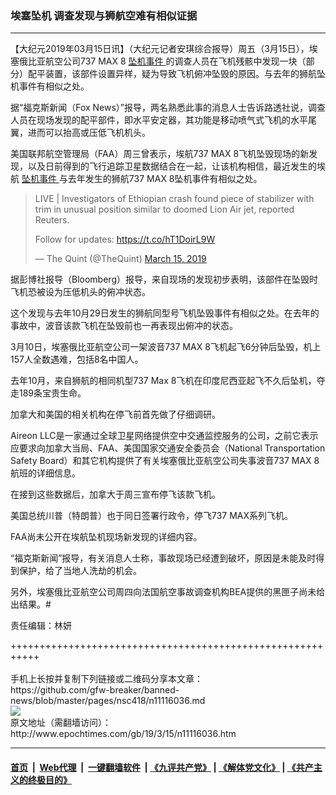 ### 埃塞坠机 调查发现与狮航空难有相似证据
------------------------

<p>
 【大纪元2019年03月15日讯】（大纪元记者安琪综合报导）周五（3月15日），埃塞俄比亚航空公司737 MAX 8
 <a href="http://www.epochtimes.com/gb/tag/%E5%9D%A0%E6%9C%BA%E4%BA%8B%E4%BB%B6.html">
  坠机事件
 </a>
 的调查人员在飞机残骸中发现一块（部分）配平装置，该部件设置异样，疑为导致飞机俯冲坠毁的原因。与去年的狮航坠机事件有相似之处。
</p>
<p>
 据“福克斯新闻（Fox News）”报导，两名熟悉此事的消息人士告诉路透社说，调查人员在现场发现的配平部件，即水平安定器，其功能是移动喷气式飞机的水平尾翼，进而可以抬高或压低飞机机头。
</p>
<p>
 美国联邦航空管理局（FAA）周三曾表示，埃航737 MAX 8飞机坠毁现场的新发现，以及日前得到的飞行追踪卫星数据结合在一起，让该机构相信，最近发生的埃航
 <a href="http://www.epochtimes.com/gb/tag/%E5%9D%A0%E6%9C%BA%E4%BA%8B%E4%BB%B6.html">
  坠机事件
 </a>
 与去年发生的狮航737 MAX 8坠机事件有相似之处。
</p>
<blockquote class="twitter-tweet" data-lang="en">
 <p dir="ltr" lang="en">
  LIVE | Investigators of Ethiopian crash found piece of stabilizer with trim in unusual position similar to doomed Lion Air jet, reported Reuters.
 </p>
 <p>
  Follow for updates:
  <a href="https://t.co/hT1DoirL9W">
   https://t.co/hT1DoirL9W
  </a>
 </p>
 <p>
  — The Quint (@TheQuint)
  <a href="https://twitter.com/TheQuint/status/1106428110075916288?ref_src=twsrc%5Etfw">
   March 15, 2019
  </a>
 </p>
</blockquote>
<p>
 <p>
  据彭博社报导（Bloomberg）报导，来自现场的发现初步表明，该部件在坠毁时飞机恐被设为压低机头的俯冲状态。
 </p>
 <p>
  这个发现与去年10月29日发生的狮航同型号飞机坠毁事件有相似之处。在去年的事故中，波音该款飞机在坠毁前也一再表现出俯冲的状态。
 </p>
 <p>
  3月10日，埃塞俄比亚航空公司一架波音737 MAX 8飞机起飞6分钟后坠毁，机上157人全数遇难，包括8名中国人。
 </p>
 <p>
  去年10月，来自狮航的相同机型737 Max 8飞机在印度尼西亚起飞不久后坠机，夺走189条宝贵生命。
 </p>
 <p>
  加拿大和美国的相关机构在停飞前首先做了仔细调研。
 </p>
 <p>
  Aireon LLC是一家通过全球卫星网络提供空中交通监控服务的公司，之前它表示应要求向加拿大当局、FAA、美国国家交通安全委员会（National Transportation Safety Board）和其它机构提供了有关埃塞俄比亚航空公司失事波音737 MAX 8航班的详细信息。
 </p>
 <p>
  在接到这些数据后，加拿大于周三宣布停飞该款飞机。
 </p>
 <p>
  美国总统川普（特朗普）也于同日签署行政令，停飞737 MAX系列飞机。
 </p>
 <p>
  FAA尚未公开在埃航坠机现场新发现的详细内容。
 </p>
 <p>
  “福克斯新闻”报导，有关消息人士称，事故现场已经遭到破坏，原因是未能及时得到保护，给了当地人洗劫的机会。
 </p>
 <p>
  另外，埃塞俄比亚航空公司周四向法国航空事故调查机构BEA提供的黑匣子尚未给出结果。#
 </p>
 <p>
  责任编辑：林妍
 </p>
</p>
+++++++++++++++++++++++++++++++++++++++++++++++++++++++++++<br/><br/>
手机上长按并复制下列链接或二维码分享本文章：<br/>
https://github.com/gfw-breaker/banned-news/blob/master/pages/nsc418/n11116036.md <br/>
<a href='https://github.com/gfw-breaker/banned-news/blob/master/pages/nsc418/n11116036.md'><img src='https://github.com/gfw-breaker/banned-news/blob/master/pages/nsc418/n11116036.md.png'/></a> <br/>
原文地址（需翻墙访问）：http://www.epochtimes.com/gb/19/3/15/n11116036.htm


------------------------
#### [首页](https://github.com/gfw-breaker/banned-news/blob/master/README.md) &nbsp;|&nbsp; [Web代理](https://github.com/labour-camp/helloworld) &nbsp;|&nbsp; [一键翻墙软件](https://github.com/gfw-breaker/nogfw/blob/master/README.md) &nbsp;| [《九评共产党》](https://github.com/gfw-breaker/9ping.md/blob/master/README.md#九评之一评共产党是什么) | [《解体党文化》](https://github.com/gfw-breaker/jtdwh.md/blob/master/README.md) | [《共产主义的终极目的》](https://github.com/gfw-breaker/gczydzjmd.md/blob/master/README.md)

